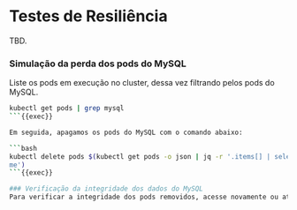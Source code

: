 # Testes de Resiliência
TBD.

### Simulação da perda dos pods do MySQL
Liste os pods em execução no cluster, dessa vez filtrando pelos pods do MySQL.

```bash
kubectl get pods | grep mysql
```{{exec}}

Em seguida, apagamos os pods do MySQL com o comando abaixo:

```bash
kubectl delete pods $(kubectl get pods -o json | jq -r '.items[] | select(.metadata.name | test("mysql-")).metadata.na
me')
```{{exec}}

### Verificação da integridade dos dados do MySQL
Para verificar a integridade dos pods removidos, acesse novamente ou atualize o site WordPress para verificar o comportamento.
